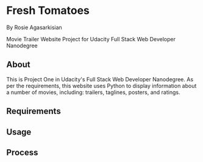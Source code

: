 # Fresh Tomatoes
By Rosie Agasarkisian

Movie Trailer Website Project for Udacity Full Stack Web Developer Nanodegree

## About
This is Project One in Udacity's Full Stack Web Developer Nanodegree. As per the requirements, this website uses Python to display information about a number of movies, including: trailers, taglines, posters, and ratings.

## Requirements

## Usage

## Process









